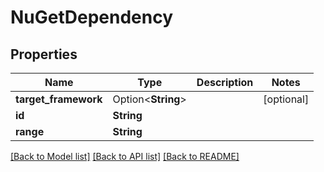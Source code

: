 # NuGetDependency

## Properties

Name | Type | Description | Notes
------------ | ------------- | ------------- | -------------
**target_framework** | Option<**String**> |  | [optional]
**id** | **String** |  | 
**range** | **String** |  | 

[[Back to Model list]](../README.md#documentation-for-models) [[Back to API list]](../README.md#documentation-for-api-endpoints) [[Back to README]](../README.md)



